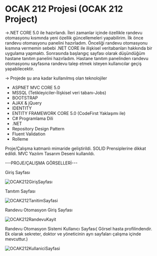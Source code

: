 # OCAK 212 Projesi (OCAK 212 Project)

->.NET CORE 5.0 ile hazırlandı. İleri zamanlar içinde özellikle randevu otomasyonu kısmında yeni özellik güncellemeleri yapabilirim.
İlk önce randevu otomasyonu panelini hazırladım. Önceliği randevu otomasyonu kısmına vermemin sebebi .NET CORE ile ilişkisel veritabanları hakkında bir uygulama yapmaktı. Sonrasında başlangıç sayfası olarak düşündüğüm hastane tanıtım panelini hazırladım. Hastane tanıtım panelinden randevu otomasyonu sayfasına randevu talep etmek isteyen kullanıcılar geçiş yapabilecektir.

-> Projede şu ana kadar kullanılmış olan teknolojiler
* ASPNET MVC CORE 5.0 
* MSSQL (Tetikleyiciler-İlişkisel veri tabanı-Jobs)
* BOOTSTRAP
* AJAX & jQuery
* IDENTITY
* ENTITY FRAMEWORK CORE 5.0 (CodeFirst Yaklaşımı ile)
* C# Programlama Dili 
* .NET
* Repository Design Pattern
* Fluent Validation
* Rolleme


Proje/Çalışma katmanlı mimaride geliştirildi. SOLID Prensiplerine dikkat edildi. MVC Yazılım Tasarım Deseni kullanıldı.

---PROJE/ÇALIŞMA GÖRSELLERİ---

Giriş Sayfası

![OCAK212GirişSayfası](https://user-images.githubusercontent.com/83928393/167678447-e6ae99d4-54d9-42a1-b87b-3516b36c6e9c.png)

Tanıtım Sayfası

![OCAK212TanitimSayfasi](https://user-images.githubusercontent.com/83928393/167678533-806b0d2d-4119-499a-ad6d-c0ce0ac0e031.png)

Randevu Otomasyon Giriş Sayfası

![OCAK212RandevuKayit](https://user-images.githubusercontent.com/83928393/167678654-145bd31f-ed50-498f-913c-46c5c4a3c3fe.png)

Randevu Otomasyon Sistemi Kullanıcı Sayfası( Görsel hasta profilindendir. Ek olarak sekreter, doktor ve yöneticinin ayrı sayfaları çalışma içinde mevcuttur.)

![OCAK212KullaniciSayfasi](https://user-images.githubusercontent.com/83928393/167678943-9f2b5f05-285c-43d2-be77-cabab2cdb443.png)

